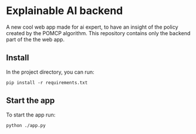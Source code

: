 # Explainable AI backend

A new cool web app made for ai expert, to have an insight of the policy created by the POMCP algorithm. 
This repository contains only the backend part of the the web app.

## Install

In the project directory, you can run:

`pip install -r requirements.txt`

## Start the app 

To start the app run: 

`python ./app.py`

